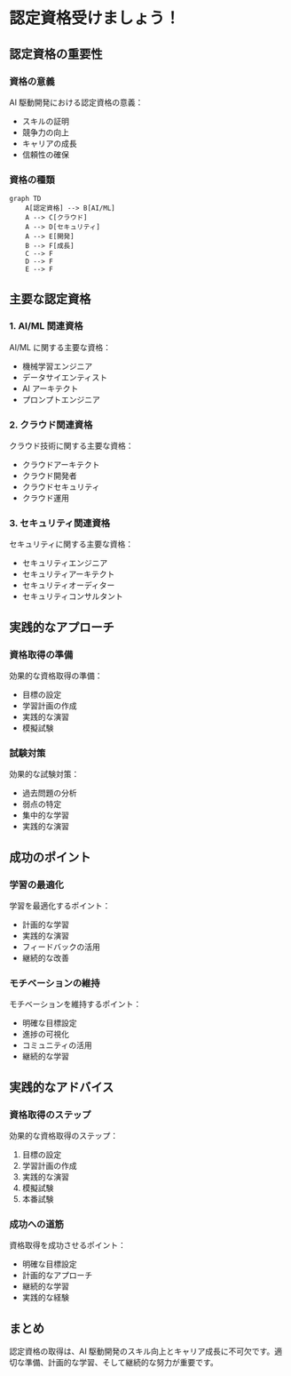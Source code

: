 # 認定資格受けましょう！

## 認定資格の重要性

### 資格の意義

AI 駆動開発における認定資格の意義：

- スキルの証明
- 競争力の向上
- キャリアの成長
- 信頼性の確保

### 資格の種類

```mermaid
graph TD
    A[認定資格] --> B[AI/ML]
    A --> C[クラウド]
    A --> D[セキュリティ]
    A --> E[開発]
    B --> F[成長]
    C --> F
    D --> F
    E --> F
```

## 主要な認定資格

### 1. AI/ML 関連資格

AI/ML に関する主要な資格：

- 機械学習エンジニア
- データサイエンティスト
- AI アーキテクト
- プロンプトエンジニア

### 2. クラウド関連資格

クラウド技術に関する主要な資格：

- クラウドアーキテクト
- クラウド開発者
- クラウドセキュリティ
- クラウド運用

### 3. セキュリティ関連資格

セキュリティに関する主要な資格：

- セキュリティエンジニア
- セキュリティアーキテクト
- セキュリティオーディター
- セキュリティコンサルタント

## 実践的なアプローチ

### 資格取得の準備

効果的な資格取得の準備：

- 目標の設定
- 学習計画の作成
- 実践的な演習
- 模擬試験

### 試験対策

効果的な試験対策：

- 過去問題の分析
- 弱点の特定
- 集中的な学習
- 実践的な演習

## 成功のポイント

### 学習の最適化

学習を最適化するポイント：

- 計画的な学習
- 実践的な演習
- フィードバックの活用
- 継続的な改善

### モチベーションの維持

モチベーションを維持するポイント：

- 明確な目標設定
- 進捗の可視化
- コミュニティの活用
- 継続的な学習

## 実践的なアドバイス

### 資格取得のステップ

効果的な資格取得のステップ：

1. 目標の設定
2. 学習計画の作成
3. 実践的な演習
4. 模擬試験
5. 本番試験

### 成功への道筋

資格取得を成功させるポイント：

- 明確な目標設定
- 計画的なアプローチ
- 継続的な学習
- 実践的な経験

## まとめ

認定資格の取得は、AI 駆動開発のスキル向上とキャリア成長に不可欠です。適切な準備、計画的な学習、そして継続的な努力が重要です。
